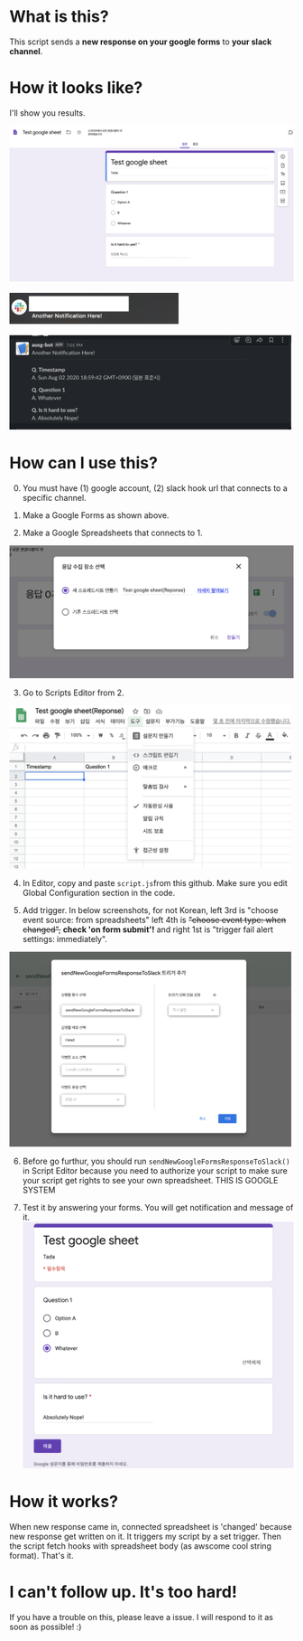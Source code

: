 # What is this?

This script sends a **new response on your google forms** to **your slack channel**.

# How it looks like?

I'll show you results.

<img src="https://github.com/roeniss/google-forms-response-to-slack/blob/master/imgs/1%20create%20google%20forms.png?raw=true" witdh="500px" alt="google forms example"/>

<br />

<br />

<img src="https://github.com/roeniss/google-forms-response-to-slack/blob/master/imgs/6%20notification%20example.png?raw=true" width="300px" alt="slack notification example" />

<br />

<br />

<img src="https://github.com/roeniss/google-forms-response-to-slack/blob/master/imgs/7%20slack%20message%20example.png?raw=true" width="500px" alt="slack message example"/>

# How can I use this?

0. You must have (1) google account, (2) slack hook url that connects to a specific channel.

1. Make a Google Forms as shown above.

2. Make a Google Spreadsheets that connects to 1.

<img src="https://github.com/roeniss/google-forms-response-to-slack/blob/master/imgs/2%20collect%20response%20using%20google%20spreadsheets.png?raw=true" witdh="300px" alt="collect response using google spreadsheets">

3. Go to Scripts Editor from 2.

<img src="https://github.com/roeniss/google-forms-response-to-slack/blob/master/imgs/3%20goto%20scripts%20editor%20from%20spreadsheets.png?raw=true" width="500px" alt="goto scripts editor from spreadsheets">

4. In Editor, copy and paste `script.js`from this github. Make sure you edit Global Configuration section in the code.

5. Add trigger. In below screenshots, for not Korean, left 3rd is "choose event source: from spreadsheets" left 4th is ~~"choose event type: when changed",~~  **check 'on form submit'!** and right 1st is "trigger fail alert settings: immediately".

<img src="https://github.com/roeniss/google-forms-response-to-slack/blob/master/imgs/4%20add%20trigger%20after%20editing%20scripts.png?raw=true" width="500px" alt="add trigger after editing scripts">

6. Before go furthur, you should run `sendNewGoogleFormsResponseToSlack()` in Script Editor because you need to authorize your script to make sure your script get rights to see your own spreadsheet. THIS IS GOOGLE SYSTEM

7. Test it by answering your forms. You will get notification and message of it. <img src="https://github.com/roeniss/google-forms-response-to-slack/blob/master/imgs/5%20answer%20forms.png?raw=true" width="500px" alt="answer forms">

# How it works?

When new response came in, connected spreadsheet is 'changed' because new response get written on it. It triggers my script by a set trigger. Then the script fetch hooks with spreadsheet body (as awscome cool string format). That's it.

# I can't follow up. It's too hard!

If you have a trouble on this, please leave a issue. I will respond to it as soon as possible! :)
